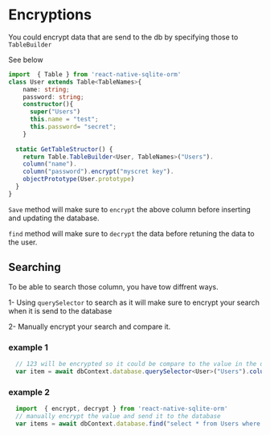 # Encryptions
You could encrypt data that are send to the db by specifying those to `TableBuilder`

See below

```ts
import  { Table } from 'react-native-sqlite-orm'
class User extends Table<TableNames>{
    name: string;
    password: string;
    constructor(){
      super("Users")
      this.name = "test";
      this.password= "secret";
    }
    
  static GetTableStructor() {
    return Table.TableBuilder<User, TableNames>("Users").
    column("name").
    column("password").encrypt("myscret key").
    objectPrototype(User.prototype)
  }
}

```
`Save` method will make sure to `encrypt` the above column before inserting and updating the database.

`find` method will make sure to `decrypt` the data before retuning the data to the user.

## Searching
To be able to search those column, you have tow diffrent ways. 

1- Using `querySelector` to search as it will make sure to encrypt your search when it is send to the database

2- Manually encrypt your search and compare it.

### example 1
```ts
  // 123 will be encrypted so it could be compare to the value in the database
  var item = await dbContext.database.querySelector<User>("Users").column(x=> x.password).EqualTo("123").toList();

```

### example 2
```ts
  import  { encrypt, decrypt } from 'react-native-sqlite-orm'
  // manually encrypt the value and send it to the database
  var items = await dbContext.database.find("select * from Users where password = ?", [encrypt("123", "myscret key")], "Users");
```

